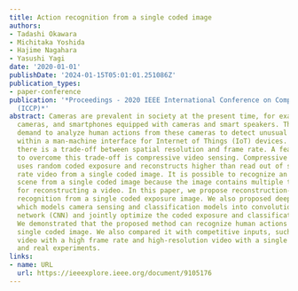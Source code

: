 ```yaml
---
title: Action recognition from a single coded image
authors:
- Tadashi Okawara
- Michitaka Yoshida
- Hajime Nagahara
- Yasushi Yagi
date: '2020-01-01'
publishDate: '2024-01-15T05:01:01.251086Z'
publication_types:
- paper-conference
publication: '*Proceedings - 2020 IEEE International Conference on Computational Photography
  (ICCP)*'
abstract: Cameras are prevalent in society at the present time, for example, surveillance
  cameras, and smartphones equipped with cameras and smart speakers. There is an increasing
  demand to analyze human actions from these cameras to detect unusual behavior or
  within a man-machine interface for Internet of Things (IoT) devices. For a camera,
  there is a trade-off between spatial resolution and frame rate. A feasible approach
  to overcome this trade-off is compressive video sensing. Compressive video sensing
  uses random coded exposure and reconstructs higher than read out of sensor frame
  rate video from a single coded image. It is possible to recognize an action in a
  scene from a single coded image because the image contains multiple temporal information
  for reconstructing a video. In this paper, we propose reconstruction-free action
  recognition from a single coded exposure image. We also proposed deep sensing framework
  which models camera sensing and classification models into convolutional neural
  network (CNN) and jointly optimize the coded exposure and classification model simultaneously.
  We demonstrated that the proposed method can recognize human actions from only a
  single coded image. We also compared it with competitive inputs, such as low-resolution
  video with a high frame rate and high-resolution video with a single frame in simulation
  and real experiments.
links:
- name: URL
  url: https://ieeexplore.ieee.org/document/9105176
---
```

